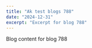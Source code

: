 ```yaml
---
title: "Ak test blogs 788"
date: "2024-12-31"
excerpt: "Excerpt for blog 788"
---
```


Blog content for blog 788